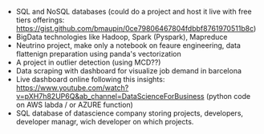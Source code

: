 - SQL and NoSQL databases (could do a project and host it live with free tiers offerings: https://gist.github.com/bmaupin/0ce79806467804fdbbf8761970511b8c)
- BigData technologies like Hadoop, Spark (Pyspark), Mapreduce
- Neutrino project, make only a notebook on feaure engineering, data flattenign preparation using panda's vectorization
- A project in outlier detection (using MCD??)
- Data scraping with dashboard for visualize job demand in barcelona
- Live dashboard online following this insights: https://www.youtube.com/watch?v=pXH7h82UP6Q&ab_channel=DataScienceForBusiness (python code on AWS labda / or AZURE function)
- SQL database of datascience company storing projects, developers, developer managr, wich developer on which projects.
